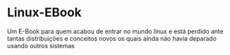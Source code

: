 # Linux-EBook
Um E-Book para quem acabou de entrar no mundo linux e está perdido ante tantas distribuições e conceitos novos os quais ainda não havia deparado usando outros sistemas
